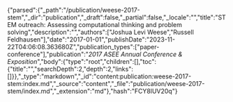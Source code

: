 {"parsed":{"_path":"/publication/weese-2017-stem","_dir":"publication","_draft":false,"_partial":false,"_locale":"","title":"STEM outreach: Assessing computational thinking and problem solving","description":"","authors":["Joshua Levi Weese","Russell Feldhausen"],"date":"2017-01-01","publishDate":"2023-11-22T04:06:08.363680Z","publication_types":["paper-conference"],"publication":"*2017 ASEE Annual Conference & Exposition*","body":{"type":"root","children":[],"toc":{"title":"","searchDepth":2,"depth":2,"links":[]}},"_type":"markdown","_id":"content:publication:weese-2017-stem:index.md","_source":"content","_file":"publication/weese-2017-stem/index.md","_extension":"md"},"hash":"FCY8lUV20q"}